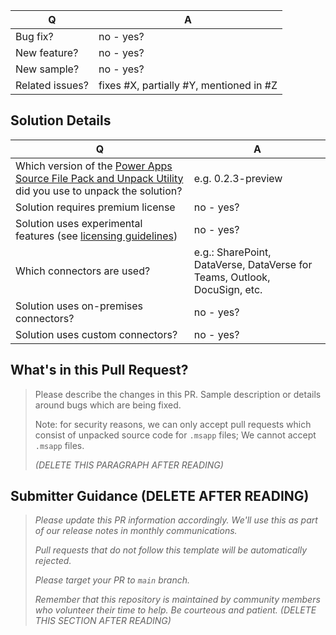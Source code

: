 |        Q        |                    A                    |
| --------------- | --------------------------------------- |
| Bug fix?        | no - yes?                               |
| New feature?    | no - yes?                               |
| New sample?     | no - yes?                               |
| Related issues? | fixes #X, partially #Y, mentioned in #Z |

## Solution Details

|        Q                                                  |                    A                    |
| --------------------------------------------------------- | --------------------------------------- |
| Which version of the [Power Apps Source File Pack and Unpack Utility](https://github.com/microsoft/PowerApps-Language-Tooling) did you use to unpack the solution? | e.g.  0.2.3-preview  |
| Solution requires premium license                         | no - yes?                               |
| Solution uses experimental features (see [licensing guidelines](https://go.microsoft.com/fwlink/?linkid=2085130)) | no - yes?  |
| Which connectors are used?                                | e.g.: SharePoint, DataVerse, DataVerse for Teams, Outlook, DocuSign, etc.  |
| Solution uses on-premises connectors?                     | no - yes?                               |
| Solution uses custom connectors?                          | no - yes?                               |

## What's in this Pull Request?

> Please describe the changes in this PR. Sample description or details around bugs which are being fixed.
> 
> Note: for security reasons, we can only accept pull requests which consist of unpacked source code for `.msapp` files; We cannot accept `.msapp` files.
>
> _(DELETE THIS PARAGRAPH AFTER READING)_

## Submitter Guidance (DELETE AFTER READING)
> 
> *Please update this PR information accordingly. We'll use this as part of our release notes in monthly communications.*
>
> *Pull requests that do not follow this template will be automatically rejected.*
> 
> *Please target your PR to `main` branch.*
>
> *Remember that this repository is maintained by community members who volunteer their time to help. Be courteous and patient.*
> _(DELETE THIS SECTION AFTER READING)_


